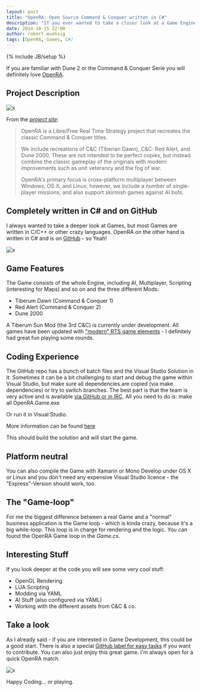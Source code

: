 ```yaml
---
layout: post
title: "OpenRA: Open Source Command & Conquer written in C#"
description: "If you ever wanted to take a closer look at a Game Engine OpenRA is a pretty awesome example and brings back old memories."
date: 2014-10-15 22:00
author: robert.muehsig
tags: [OpenRA, Games, C#]
---
```

{% include JB/setup %}

If you are familiar with Dune 2 or the Command & Conquer Serie you will definitely love [OpenRA](http://www.openra.net/). 

## Project Description

![x]({{BASE_PATH}}/assets/md-images/2014-10-15/startscreen.png "OpenRA Startscreen")

From the [_project site_](http://www.openra.net/):

> OpenRA is a Libre/Free Real Time Strategy project that recreates the classic Command & Conquer titles.
>
> We include recreations of C&C (Tiberian Dawn), C&C: Red Alert, and Dune 2000. These are not intended to be perfect copies, but instead combine the classic gameplay of the originals with modern improvements such as unit veterancy and the fog of war.
> 
> OpenRA's primary focus is cross-platform multiplayer between Windows, OS X, and Linux; however, we include a number of single-player missions, and also support skirmish games against AI bots.

## Completely written in C# and on GitHub
I always wanted to take a deeper look at Games, but most Games are written in C/C++ or other crazy languages. OpenRA on the other hand is written in C# and is on [GitHub](https://github.com/OpenRA/OpenRA/) - so Yeah! 

![x]({{BASE_PATH}}/assets/md-images/2014-10-15/vs.png "Visual Studio Solution of OpenRA")

## Game Features
The Game consists of the whole Engine, including AI, Multiplayer, Scripting (interesting for Maps) and so on and the three different Mods:
* Tiberum Dawn (Command & Conquer 1)
* Red Alert (Command & Conquer 2)
* Dune 2000

A Tiberum Sun Mod (the 3rd C&C) is currently under development. All games have been updated with ["modern" RTS game elements](https://github.com/OpenRA/OpenRA/wiki/FAQ#this-is-not-true-to-the-original) - I definitely had great fun playing some rounds.

## Coding Experience
The GitHub repo has a bunch of batch files and the Visual Studio Solution in it. Sometimes it can be a bit challenging to start and debug the game within Visual Studio, but make sure all dependencies are copied (via make dependencies) or try to switch branches. The best part is that the team is very active and is available [via GitHub or in IRC](http://www.openra.net/community/). 
All you need to do is:
	make all
	OpenRA.Game.exe
	
Or run it in Visual Studio.
	
More information can be found [here](https://github.com/OpenRA/OpenRA/wiki/Compiling)

This should build the solution and will start the game.

## Platform neutral
You can also compile the Game with Xamarin or Mono Develop under OS X or Linux and you don't need any expensive Visual Studio licence - the "Express"-Version should work, too.

## The "Game-loop"
For me the biggest difference between a real Game and a "normal" business application is the Game loop - which is kinda crazy, because it's a big while-loop. This loop is in charge for rendering and the logic. You can found the OpenRA Game loop in the _Game.cs_.

## Interesting Stuff
If you look deeper at the code you will see some very cool stuff:
* OpenGL Rendering
* LUA Scripting
* Modding via YAML
* AI Stuff (also configured via YAML)
* Working with the different assets from C&C & co.

## Take a look
As I already said - if you are interested in Game Development, this could be a good start. There is also a special [GitHub label for easy tasks](https://github.com/OpenRA/OpenRA/labels/Easy) if you want to contribute. You can also just enjoy this great game. I'm always open for a quick OpenRA match. 

![x]({{BASE_PATH}}/assets/md-images/2014-10-15/game.png "Tiberum Dawn")

Happy Coding... or playing.
